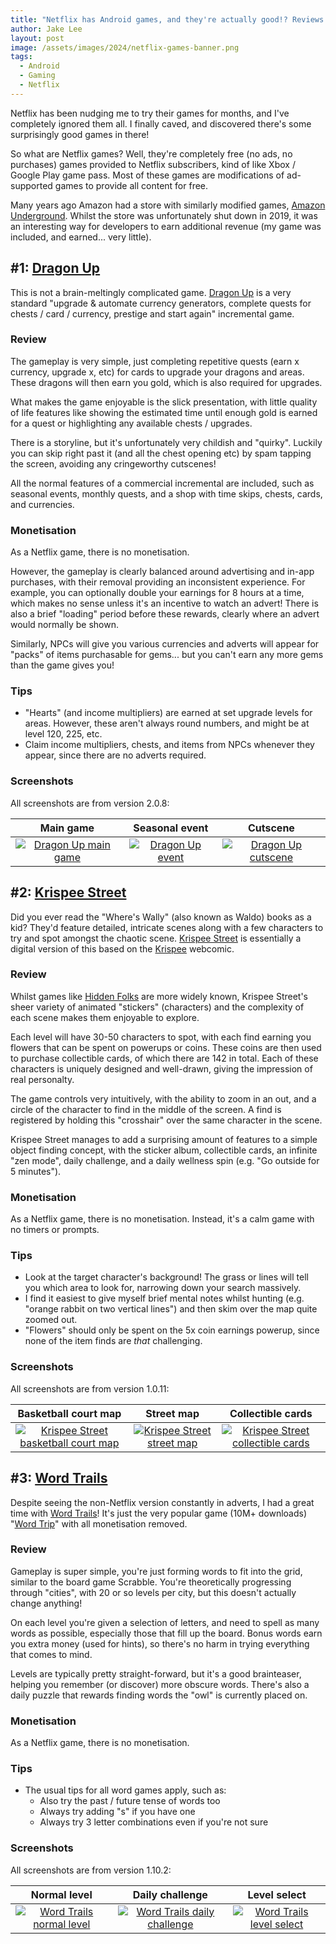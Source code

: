 ```yaml
---
title: "Netflix has Android games, and they're actually good!? Reviews of Dragon Up, Krispee Street, Word Trails 📺"
author: Jake Lee
layout: post
image: /assets/images/2024/netflix-games-banner.png
tags:
  - Android
  - Gaming
  - Netflix
---
```


Netflix has been nudging me to try their games for months, and I've completely ignored them all. I finally caved, and discovered there's some surprisingly good games in there!

So what are Netflix games? Well, they're completely free (no ads, no purchases) games provided to Netflix subscribers, kind of like Xbox / Google Play game pass. Most of these games are modifications of ad-supported games to provide all content for free.

Many years ago Amazon had a store with similarly modified games, [Amazon Underground](https://en.wikipedia.org/wiki/Amazon_Underground). Whilst the store was unfortunately shut down in 2019, it was an interesting way for developers to earn additional revenue (my game was included, and earned... very little).

## #1: [Dragon Up](https://play.google.com/store/apps/details?id=com.netflix.NGP.DragonUp)

This is not a brain-meltingly complicated game. [Dragon Up](https://play.google.com/store/apps/details?id=com.netflix.NGP.DragonUp) is a very standard "upgrade & automate currency generators, complete quests for chests / card / currency, prestige and start again" incremental game.

### Review

The gameplay is very simple, just completing repetitive quests (earn x currency, upgrade x, etc) for cards to upgrade your dragons and areas. These dragons will then earn you gold, which is also required for upgrades.

What makes the game enjoyable is the slick presentation, with little quality of life features like showing the estimated time until enough gold is earned for a quest or highlighting any available chests / upgrades.

There is a storyline, but it's unfortunately very childish and "quirky". Luckily you can skip right past it (and all the chest opening etc) by spam tapping the screen, avoiding any cringeworthy cutscenes!

All the normal features of a commercial incremental are included, such as seasonal events, monthly quests, and a shop with time skips, chests, cards, and currencies.

### Monetisation

As a Netflix game, there is no monetisation.

However, the gameplay is clearly balanced around advertising and in-app purchases, with their removal providing an inconsistent experience. For example, you can optionally double your earnings for 8 hours at a time, which makes no sense unless it's an incentive to watch an advert! There is also a brief "loading" period before these rewards, clearly where an advert would normally be shown.

Similarly, NPCs will give you various currencies and adverts will appear for "packs" of items purchasable for gems... but you can't earn any more gems than the game gives you!

### Tips

- "Hearts" (and income multipliers) are earned at set upgrade levels for areas. However, these aren't always round numbers, and might be at level 120, 225, etc.
- Claim income multipliers, chests, and items from NPCs whenever they appear, since there are no adverts required.

### Screenshots

All screenshots are from version 2.0.8:

|                                                       Main game                                                        |                                                   Seasonal event                                                   |                                                       Cutscene                                                        |
| :--------------------------------------------------------------------------------------------------------------------: | :----------------------------------------------------------------------------------------------------------------: | :-------------------------------------------------------------------------------------------------------------------: |
| [![Dragon Up main game](/assets/images/2024/netflix-dragon-1-thumbnail.jpg)](/assets/images/2024/netflix-dragon-1.jpg) | [![Dragon Up event](/assets/images/2024/netflix-dragon-2-thumbnail.jpg)](/assets/images/2024/netflix-dragon-2.jpg) | [![Dragon Up cutscene](/assets/images/2024/netflix-dragon-3-thumbnail.jpg)](/assets/images/2024/netflix-dragon-3.jpg) |

## #2: [Krispee Street](https://play.google.com/store/apps/details?id=com.netflix.NGP.KrispeeStreet)

Did you ever read the "Where's Wally" (also known as Waldo) books as a kid? They'd feature detailed, intricate scenes along with a few characters to try and spot amongst the chaotic scene. [Krispee Street](https://play.google.com/store/apps/details?id=com.netflix.NGP.KrispeeStreet) is essentially a digital version of this based on the [Krispee](https://krispee.com/) webcomic.

### Review

Whilst games like [Hidden Folks](https://play.google.com/store/apps/details?id=com.adriaandejongh.hiddenfolks) are more widely known, Krispee Street's sheer variety of animated "stickers" (characters) and the complexity of each scene makes them enjoyable to explore.

Each level will have 30-50 characters to spot, with each find earning you flowers that can be spent on powerups or coins. These coins are then used to purchase collectible cards, of which there are 142 in total. Each of these characters is uniquely designed and well-drawn, giving the impression of real personalty.

The game controls very intuitively, with the ability to zoom in an out, and a circle of the character to find in the middle of the screen. A find is registered by holding this "crosshair" over the same character in the scene.

Krispee Street manages to add a surprising amount of features to a simple object finding concept, with the sticker album, collectible cards, an infinite "zen mode", daily challenge, and a daily wellness spin (e.g. "Go outside for 5 minutes").

### Monetisation

As a Netflix game, there is no monetisation. Instead, it's a calm game with no timers or prompts.

### Tips

- Look at the target character's background! The grass or lines will tell you which area to look for, narrowing down your search massively.
- I find it easiest to give myself brief mental notes whilst hunting (e.g. "orange rabbit on two vertical lines") and then skim over the map quite zoomed out.
- "Flowers" should only be spent on the 5x coin earnings powerup, since none of the item finds are _that_ challenging.

### Screenshots

All screenshots are from version 1.0.11:

|                                                           Basketball court map                                                           |                                                           Street map                                                           |                                                           Collectible cards                                                           |
| :--------------------------------------------------------------------------------------------------------------------------------------: | :----------------------------------------------------------------------------------------------------------------------------: | :-----------------------------------------------------------------------------------------------------------------------------------: |
| [![Krispee Street basketball court map](/assets/images/2024/netflix-krispee-1-thumbnail.jpg)](/assets/images/2024/netflix-krispee-1.jpg) | [![Krispee Street street map](/assets/images/2024/netflix-krispee-2-thumbnail.jpg)](/assets/images/2024/netflix-krispee-2.jpg) | [![Krispee Street collectible cards](/assets/images/2024/netflix-krispee-3-thumbnail.jpg)](/assets/images/2024/netflix-krispee-3.jpg) |

## #3: [Word Trails](https://play.google.com/store/apps/details?id=com.netflix.NGP.WordTrails)

Despite seeing the non-Netflix version constantly in adverts, I had a great time with [Word Trails](https://play.google.com/store/apps/details?id=com.netflix.NGP.WordTrails)! It's just the very popular game (10M+ downloads) "[Word Trip](https://play.google.com/store/apps/details?id=in.playsimple.wordtrip)" with all monetisation removed.

### Review

Gameplay is super simple, you're just forming words to fit into the grid, similar to the board game Scrabble. You're theoretically progressing through "cities", with 20 or so levels per city, but this doesn't actually change anything!

On each level you're given a selection of letters, and need to spell as many words as possible, especially those that fill up the board. Bonus words earn you extra money (used for hints), so there's no harm in trying everything that comes to mind.

Levels are typically pretty straight-forward, but it's a good brainteaser, helping you remember (or discover) more obscure words. There's also a daily puzzle that rewards finding words the "owl" is currently placed on.

### Monetisation

As a Netflix game, there is no monetisation.

### Tips

- The usual tips for all word games apply, such as:
  - Also try the past / future tense of words too
  - Always try adding "s" if you have one
  - Always try 3 letter combinations even if you're not sure

### Screenshots

All screenshots are from version 1.10.2:

|                                                      Normal level                                                       |                                                      Daily challenge                                                       |                                                      Level select                                                       |
| :---------------------------------------------------------------------------------------------------------------------: | :------------------------------------------------------------------------------------------------------------------------: | :---------------------------------------------------------------------------------------------------------------------: |
| [![Word Trails normal level](/assets/images/2024/netflix-word-1-thumbnail.jpg)](/assets/images/2024/netflix-word-1.jpg) | [![Word Trails daily challenge](/assets/images/2024/netflix-word-2-thumbnail.jpg)](/assets/images/2024/netflix-word-2.jpg) | [![Word Trails level select](/assets/images/2024/netflix-word-3-thumbnail.jpg)](/assets/images/2024/netflix-word-3.jpg) |

